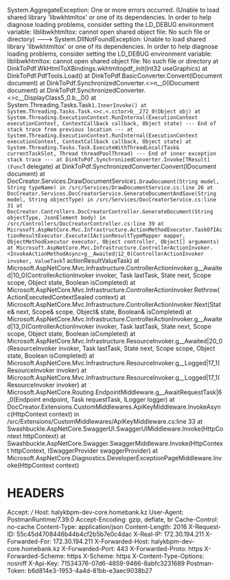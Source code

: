 System.AggregateException: One or more errors occurred. (Unable to load shared library 'libwkhtmltox' or one of its dependencies. In order to help diagnose loading problems, consider setting the LD_DEBUG environment variable: liblibwkhtmltox: cannot open shared object file: No such file or directory)
 ---> System.DllNotFoundException: Unable to load shared library 'libwkhtmltox' or one of its dependencies. In order to help diagnose loading problems, consider setting the LD_DEBUG environment variable: liblibwkhtmltox: cannot open shared object file: No such file or directory
   at DinkToPdf.WkHtmlToXBindings.wkhtmltopdf_init(Int32 useGraphics)
   at DinkToPdf.PdfTools.Load()
   at DinkToPdf.BasicConverter.Convert(IDocument document)
   at DinkToPdf.SynchronizedConverter.<>n__0(IDocument document)
   at DinkToPdf.SynchronizedConverter.<>c__DisplayClass5_0.<Convert>b__0()
   at System.Threading.Tasks.Task`1.InnerInvoke()
   at System.Threading.Tasks.Task.<>c.<.cctor>b__272_0(Object obj)
   at System.Threading.ExecutionContext.RunInternal(ExecutionContext executionContext, ContextCallback callback, Object state)
--- End of stack trace from previous location ---
   at System.Threading.ExecutionContext.RunInternal(ExecutionContext executionContext, ContextCallback callback, Object state)
   at System.Threading.Tasks.Task.ExecuteWithThreadLocal(Task& currentTaskSlot, Thread threadPoolThread)
   --- End of inner exception stack trace ---
   at DinkToPdf.SynchronizedConverter.Invoke[TResult](Func`1 delegate)
   at DinkToPdf.SynchronizedConverter.Convert(IDocument document)
   at DocCreator.Services.DrawDocumentService`1.DrawDocument(String model, String typeName) in /src/Services/DrawDocumentService.cs:line 26
   at DocCreator.Services.DocCreatorService.GenerateDocumentAndSave(String model, String objectType) in /src/Services/DocCreatorService.cs:line 31
   at DocCreator.Controllers.DocCreatorController.GenerateDocument(String objectType, JsonElement body) in /src/Controllers/DocCreatorController.cs:line 39
   at Microsoft.AspNetCore.Mvc.Infrastructure.ActionMethodExecutor.TaskOfIActionResultExecutor.Execute(IActionResultTypeMapper mapper, ObjectMethodExecutor executor, Object controller, Object[] arguments)
   at Microsoft.AspNetCore.Mvc.Infrastructure.ControllerActionInvoker.<InvokeActionMethodAsync>g__Awaited|12_0(ControllerActionInvoker invoker, ValueTask`1 actionResultValueTask)
   at Microsoft.AspNetCore.Mvc.Infrastructure.ControllerActionInvoker.<InvokeNextActionFilterAsync>g__Awaited|10_0(ControllerActionInvoker invoker, Task lastTask, State next, Scope scope, Object state, Boolean isCompleted)
   at Microsoft.AspNetCore.Mvc.Infrastructure.ControllerActionInvoker.Rethrow(ActionExecutedContextSealed context)
   at Microsoft.AspNetCore.Mvc.Infrastructure.ControllerActionInvoker.Next(State& next, Scope& scope, Object& state, Boolean& isCompleted)
   at Microsoft.AspNetCore.Mvc.Infrastructure.ControllerActionInvoker.<InvokeInnerFilterAsync>g__Awaited|13_0(ControllerActionInvoker invoker, Task lastTask, State next, Scope scope, Object state, Boolean isCompleted)
   at Microsoft.AspNetCore.Mvc.Infrastructure.ResourceInvoker.<InvokeFilterPipelineAsync>g__Awaited|20_0(ResourceInvoker invoker, Task lastTask, State next, Scope scope, Object state, Boolean isCompleted)
   at Microsoft.AspNetCore.Mvc.Infrastructure.ResourceInvoker.<InvokeAsync>g__Logged|17_1(ResourceInvoker invoker)
   at Microsoft.AspNetCore.Mvc.Infrastructure.ResourceInvoker.<InvokeAsync>g__Logged|17_1(ResourceInvoker invoker)
   at Microsoft.AspNetCore.Routing.EndpointMiddleware.<Invoke>g__AwaitRequestTask|6_0(Endpoint endpoint, Task requestTask, ILogger logger)
   at DocCreator.Extensions.CustomMiddlewares.ApiKeyMiddleware.InvokeAsync(HttpContext context) in /src/Extensions/CustomMiddlewares/ApiKeyMiddleware.cs:line 33
   at Swashbuckle.AspNetCore.SwaggerUI.SwaggerUIMiddleware.Invoke(HttpContext httpContext)
   at Swashbuckle.AspNetCore.Swagger.SwaggerMiddleware.Invoke(HttpContext httpContext, ISwaggerProvider swaggerProvider)
   at Microsoft.AspNetCore.Diagnostics.DeveloperExceptionPageMiddleware.Invoke(HttpContext context)

HEADERS
=======
Accept: */*
Host: halykbpm-dev-core.homebank.kz
User-Agent: PostmanRuntime/7.39.0
Accept-Encoding: gzip, deflate, br
Cache-Control: no-cache
Content-Type: application/json
Content-Length: 2016
X-Request-ID: 55c45d4708446b44b4cf2b5b7e0c4dac
X-Real-IP: 172.30.194.211
X-Forwarded-For: 172.30.194.211
X-Forwarded-Host: halykbpm-dev-core.homebank.kz
X-Forwarded-Port: 443
X-Forwarded-Proto: https
X-Forwarded-Scheme: https
X-Scheme: https
X-Content-Type-Options: nosniff
X-Api-Key: 71534376-07d6-4859-9466-8abfc3231689
Postman-Token: b6d814e3-1953-4a4d-81bb-e3aec9038b27
